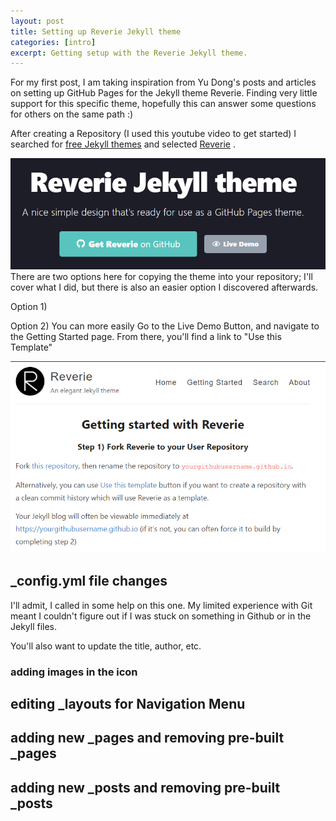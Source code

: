 ```yaml
---
layout: post
title: Setting up Reverie Jekyll theme
categories: [intro]
excerpt: Getting setup with the Reverie Jekyll theme.
---
```


For my first post, I am taking inspiration from Yu Dong's posts and articles on setting up GitHub Pages for the Jekyll theme Reverie. 
Finding very little support for this specific theme, hopefully this can answer some questions for others on the same path :)

After creating a Repository (I used this youtube video to get started) I searched for [free Jekyll themes](https://jekyllthemes.io/free) and selected [Reverie](https://jekyllthemes.io/theme/reverie) .

![](/images/GetReverieonGitHub.png)
There are two options here for copying the theme into your repository; I'll cover what I did, but there is also an easier option I discovered afterwards.

Option 1) 

Option 2) 
You can more easily Go to the Live Demo Button, and navigate to the Getting Started page. From there, you'll find a link to "Use this Template"

![](/images/Gettingstarted.png)

## _config.yml file changes

I'll admit, I called in some help on this one. My limited experience with Git meant I couldn't figure out if I was stuck on something in Github or in the Jekyll files.


You'll also want to update the title, author, etc.

### adding images in the icon

## editing _layouts for Navigation Menu

## adding new _pages and removing pre-built _pages

## adding new _posts and removing pre-built _posts
